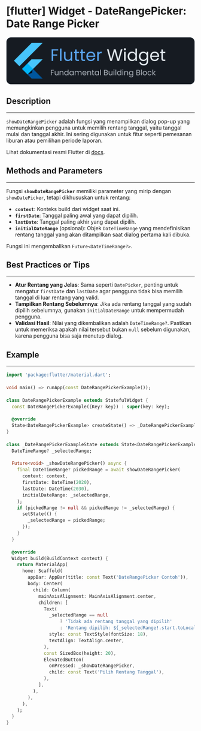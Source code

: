 # [flutter] Widget - DateRangePicker: Date Range Picker

![widget](https://raw.githubusercontent.com/oujisan/OuVault/main/img/flutter-widget.png)

## Description
---
`showDateRangePicker` adalah fungsi yang menampilkan dialog pop-up yang memungkinkan pengguna untuk memilih rentang tanggal, yaitu tanggal mulai dan tanggal akhir. Ini sering digunakan untuk fitur seperti pemesanan liburan atau pemilihan periode laporan.

Lihat dokumentasi resmi Flutter di [docs](https://api.flutter.dev/flutter/material/showDateRangePicker.html).

## Methods and Parameters
---
Fungsi **`showDateRangePicker`** memiliki parameter yang mirip dengan `showDatePicker`, tetapi dikhususkan untuk rentang:
* **`context`**: Konteks build dari widget saat ini.
* **`firstDate`**: Tanggal paling awal yang dapat dipilih.
* **`lastDate`**: Tanggal paling akhir yang dapat dipilih.
* **`initialDateRange`** (opsional): Objek `DateTimeRange` yang mendefinisikan rentang tanggal yang akan ditampilkan saat dialog pertama kali dibuka.

Fungsi ini mengembalikan `Future<DateTimeRange?>`.

## Best Practices or Tips
---
* **Atur Rentang yang Jelas**: Sama seperti `DatePicker`, penting untuk mengatur `firstDate` dan `lastDate` agar pengguna tidak bisa memilih tanggal di luar rentang yang valid.
* **Tampilkan Rentang Sebelumnya**: Jika ada rentang tanggal yang sudah dipilih sebelumnya, gunakan `initialDateRange` untuk mempermudah pengguna.
* **Validasi Hasil**: Nilai yang dikembalikan adalah `DateTimeRange?`. Pastikan untuk memeriksa apakah nilai tersebut bukan `null` sebelum digunakan, karena pengguna bisa saja menutup dialog.

## Example
---
```dart
import 'package:flutter/material.dart';

void main() => runApp(const DateRangePickerExample());

class DateRangePickerExample extends StatefulWidget {
  const DateRangePickerExample({Key? key}) : super(key: key);

  @override
  State<DateRangePickerExample> createState() => _DateRangePickerExampleState();
}

class _DateRangePickerExampleState extends State<DateRangePickerExample> {
  DateTimeRange? _selectedRange;

  Future<void> _showDateRangePicker() async {
    final DateTimeRange? pickedRange = await showDateRangePicker(
      context: context,
      firstDate: DateTime(2020),
      lastDate: DateTime(2030),
      initialDateRange: _selectedRange,
    );
    if (pickedRange != null && pickedRange != _selectedRange) {
      setState(() {
        _selectedRange = pickedRange;
      });
    }
  }

  @override
  Widget build(BuildContext context) {
    return MaterialApp(
      home: Scaffold(
        appBar: AppBar(title: const Text('DateRangePicker Contoh')),
        body: Center(
          child: Column(
            mainAxisAlignment: MainAxisAlignment.center,
            children: [
              Text(
                _selectedRange == null
                    ? 'Tidak ada rentang tanggal yang dipilih'
                    : 'Rentang dipilih: ${_selectedRange!.start.toLocal().toString().split(' ')[0]} - ${_selectedRange!.end.toLocal().toString().split(' ')[0]}',
                style: const TextStyle(fontSize: 18),
                textAlign: TextAlign.center,
              ),
              const SizedBox(height: 20),
              ElevatedButton(
                onPressed: _showDateRangePicker,
                child: const Text('Pilih Rentang Tanggal'),
              ),
            ],
          ),
        ),
      ),
    );
  }
}